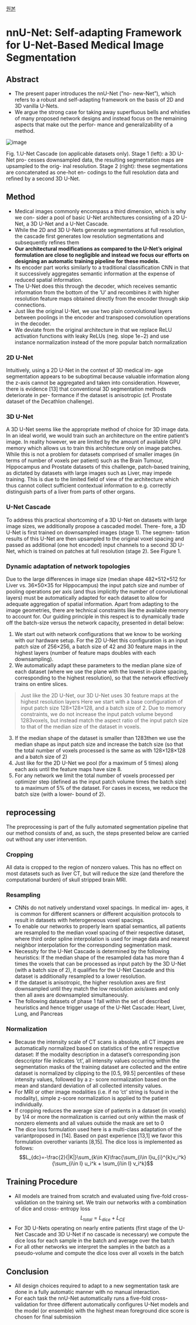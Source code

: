 [원본]([chrome-extension://hmigninkgibhdckiaphhmbgcghochdjc/pdfjs/web/viewer.html?file=https%3A%2F%2Farxiv.org%2Fpdf%2F1809.10486.pdf](https://arxiv.org/abs/1809.10486))
# nnU-Net: Self-adapting Framework for U-Net-Based Medical Image Segmentation
## Abstract
* The  present  paper  introduces  the  nnU-Net  (”no- new-Net”), which refers to a robust and self-adapting framework on the basis of 2D and 3D vanilla U-Nets. 
* We argue the strong case for taking away superfluous bells and whistles of many proposed network designs and  instead  focus  on  the  remaining  aspects  that  make  out  the  perfor- mance and generalizability of a method.

![image](https://github.com/joesiheon496/paper/assets/56191064/aeebc8e3-d1aa-4b20-96fd-b8c353ce2576)

Fig. 1.U-Net Cascade (on applicable datasets only). Stage 1 (left): a 3D U-Net pro- cesses downsampled data, the resulting segmentation maps are upsampled to the orig- inal resolution. Stage 2 (right): these segmentations are concatenated as one-hot en- codings to the full resolution data and refined by a second 3D U-Net.

## Method
* Medical images commonly encompass a third dimension, which is why we con- sider a pool of basic U-Net architectures consisting of a 2D U-Net, a 3D U-Net and  a  U-Net  Cascade.
* While  the  2D  and  3D  U-Nets  generate  segmentations at full resolution, the cascade first generates low resolution segmentations and subsequently refines them
* **Our architectural modifications as compared to the U-Net’s  original  formulation  are  close  to  negligible  and  instead  we  focus  our efforts on designing an automatic training pipeline for these models.**
* Its encoder part works similarly to a traditional classification CNN in that it successively aggregates semantic information at the expense of reduced spatial information.
* The U-Net does this through the  decoder,  which  receives  semantic  information  from  the  bottom  of  the  ’U’ and  recombines  it  with  higher  resolution  feature  maps  obtained  directly  from the encoder through skip connections.
* Just like the original U-Net, we use two plain convolutional layers between poolings in the encoder and transposed convolution operations in the decoder.
* We deviate from the original architecture in that we replace ReLU activation functions with leaky ReLUs (neg. slope 1e−2) and use instance normalization instead of the more popular batch normalization 

### 2D U-Net
Intuitively,  using  a  2D  U-Net  in  the  context  of  3D  medical  im- age segmentation appears to be suboptimal because valuable information along the  z-axis  cannot  be  aggregated  and  taken  into  consideration.  However,  there is evidence [13] that conventional 3D segmentation methods deteriorate in per- formance  if  the  dataset  is  anisotropic  (cf.  Prostate  dataset  of  the  Decathlon challenge).

### 3D U-Net
A  3D  U-Net  seems  like  the  appropriate  method  of  choice  for  3D image data. In an ideal world, we would train such an architecture on the entire patient’s image. In reality however, we are limited by the amount of available GPU memory which allows us to train this architecture only on image patches. While this is not a problem for datasets comprised of smaller images (in terms of number of voxels per patient) such as the Brain Tumour, Hippocampus and Prostate datasets of this challenge, patch-based training, as dictated by datasets with large images such as Liver, may impede training. This is due to the limited field of view of the architecture which thus cannot collect sufficient contextual information  to  e.g.  correctly  distinguish  parts  of  a  liver  from  parts  of  other organs.

### U-Net Cascade
To  address  this  practical  shortcoming  of  a  3D  U-Net  on datasets with large image sizes, we additionally propose a cascaded model. There- fore, a 3D U-Net is first trained on downsampled images (stage 1). The segmen- tation results of this U-Net are then upsampled to the original voxel spacing and passed as additional (one hot encoded) input channels to a second 3D U-Net, which is trained on patches at full resolution (stage 2). See Figure 1.
 
### Dynamic adaptation of network topologies
Due to the large differences in  image  size  (median  shape  482×512×512  for  Liver  vs.  36×50×35  for Hippocampus) the input patch size and number of pooling operations per axis (and thus implicitly the number of convolutional layers) must be automatically adapted for each dataset to allow for adequate aggregation of spatial information. Apart from adapting to the image geometries, there are technical constraints like the available memory to account for. Our guiding principle in this respect is to dynamically trade off the batch-size versus the network capacity, presented in detail below:

1. We start out with network configurations that we know to be working with our hardware setup. For the 2D U-Net this configuration is an input patch size of 256×256, a batch size of 42 and 30 feature maps in the highest layers (number of feature maps doubles with each downsampling).
2. We automatically adapt these parameters  to  the  median  plane  size  of  each  dataset  (where  we  use  the  plane with  the  lowest  in-plane  spacing,  corresponding  to  the  highest  resolution),  so that the network effectively trains on entire slices. 
> Just like the 2D U-Net, our 3D U-Net uses 30 feature maps at the highest resolution layers
> Here we start with a base configuration of input patch size 128×128×128, and a batch size of  2.  Due  to  memory  constraints,  we  do  not  increase  the  input  patch  volume beyond 1283voxels, but instead match the aspect ratio of the input patch size to that of the median size of the dataset in voxels.
3. If the median shape of the dataset is smaller than 1283then we use the median shape as input patch size and increase the batch size (so that the total number of voxels processed is the same as with 128×128×128 and a batch size of 2)
4. Just like for the 2D U-Net we pool (for a maximum of 5 times) along each axis until the feature maps have size 8.
5. For any network we limit the total number of voxels processed per optimizer step (defined as the input patch volume times the batch size) to a maximum of 5% of the dataset. For cases in excess, we reduce the batch size (with a lower- bound of 2).

## reprocessing
The  preprocessing  is  part  of  the  fully  automated  segmentation  pipeline  that our method consists of and, as such, the steps presented below are carried out without any user intervention.

### Cropping
All data is cropped to the region of nonzero values. This has no effect on most datasets such as liver CT, but will reduce the size (and therefore the computational burden) of skull stripped brain MRI.

### Resampling
* CNNs do not natively understand voxel spacings. In medical im- ages,  it  is  common  for  different  scanners  or  different  acquisition  protocols  to result  in  datasets  with  heterogeneous  voxel  spacings.  
* To  enable  our  networks to  properly  learn  spatial  semantics,  all  patients  are  resampled  to  the  median voxel spacing of their respective dataset, where third order spline interpolation is used for image data and nearest neighbor interpolation for the corresponding segmentation mask.
* Necessity for the U-Net Cascade is determined by the following heuristics: If  the  median  shape  of  the  resampled  data  has  more  than  4  times  the  voxels that  can  be  processed  as  input  patch  by  the  3D  U-Net  (with  a  batch  size  of 2), it qualifies for the U-Net Cascade and this dataset is additionally resampled to  a  lower  resolution.
* If  the dataset  is  anisotropic,  the  higher  resolution  axes  are  first  downsampled  until they match the low resolution axis/axes and only then all axes are downsampled simultaneously. 
* The following datasets of phase 1 fall within the set of described heuristics  and  hence  trigger  usage  of  the  U-Net  Cascade:  Heart,  Liver,  Lung, and Pancreas


### Normalization
* Because  the  intensity  scale  of  CT  scans  is  absolute,  all  CT images are automatically normalized based on statistics of the entire respective dataset: If the modality description in a dataset’s corresponding json desccriptor file indicates ‘ct’, all intensity values occurring within the segmentation masks of  the  training  dataset  are  collected  and  the  entire  dataset  is  normalized  by clipping to the [0.5, 99.5] percentiles of these intensity values, followed by a z- score normalization based on the mean and standard deviation of all collected intensity  values. 
* For  MRI  or  other  image  modalities  (i.e.  if  no  ‘ct’  string  is found in the modality), simple z-score normalization is applied to the patient individually.
* If cropping reduces the average size of patients in a dataset (in voxels) by 1/4 or more the normalization is carried out only within the mask of nonzero elements and all values outside the mask are set to 0
* The dice loss formulation used here is a multi-class adaptation of the variantproposed in [14]. Based on past experience [13,1] we favor this formulation overother variants [8,15]. The dice loss is implemented as follows:
$$L_{dc}=-\frac{2}{|K|}\sum_{k\in K}\frac{\sum_{i\in I}u_{i}^{k}v_i^k}{\sum_{i\in I} u_i^k + \sum_{i\in I} v_i^k}$$



## Training Procedure
* All models are trained from scratch and evaluated using five-fold cross-validation on the training set. We train our networks with a combination of dice and cross- entropy loss
$$L_{total}=L_{dice}+L_{CE}$$
* For 3D U-Nets operating on nearly entire patients (first stage of the U-Net Cascade and 3D U-Net if no cascade is necessary) we compute the dice loss for each sample in the batch and average over the batch
* For all other networks we interpret the samples in the batch as a pseudo-volume and compute the dice loss over all voxels in the batch 

## Conclusion
* All design choices required to adapt to a new segmentation task are done  in  a  fully  automatic  manner  with  no  manual  interaction. 
* For  each  task the  nnU-Net  automatically  runs  a  five-fold  cross-validation  for  three  different automatically configures U-Net models and the model (or ensemble) with the highest mean foreground dice score is chosen for final submission
